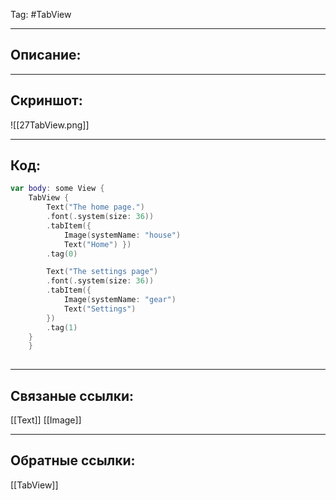 Tag: #TabView 

---
## Описание:


---
## Скриншот:
![[27TabView.png]]

---
## Код:

``` swift
var body: some View {
	TabView {
	    Text("The home page.")
		.font(.system(size: 36))
		.tabItem({
		    Image(systemName: "house")
		    Text("Home") })
		.tag(0)

	    Text("The settings page")
		.font(.system(size: 36))
		.tabItem({
		    Image(systemName: "gear")
		    Text("Settings")
		})
		.tag(1)
	}
    }
	
```

---
## Связаные ссылки:
[[Text]]
[[Image]]

---
## Обратные ссылки:
[[TabView]]